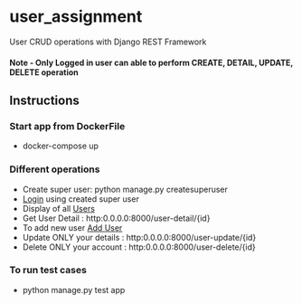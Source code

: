 # user_assignment
User CRUD operations with Django REST Framework
#### Note - Only Logged in user can able to perform CREATE, DETAIL, UPDATE, DELETE operation
## Instructions

### Start app from DockerFile
* docker-compose up

### Different operations
* Create super user: python manage.py createsuperuser
* [Login](http://0.0.0.0:8000) using created super user
* Display of all [Users](http:0.0.0.0:8000/user-list)
* Get User Detail :  http:0.0.0.0:8000/user-detail/{id}
* To add new user [Add User](http:0.0.0.0:8000/user-create)
* Update ONLY your details : http:0.0.0.0:8000/user-update/{id}
* Delete ONLY your account : http:0.0.0.0:8000/user-delete/{id}


### To run test cases
* python manage.py test app 
